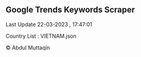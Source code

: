 

## Google Trends Keywords Scraper 
 
Last Update 22-03-2023 , 17:47:01

Country List :
VIETNAM.json



© Abdul Muttaqin 
